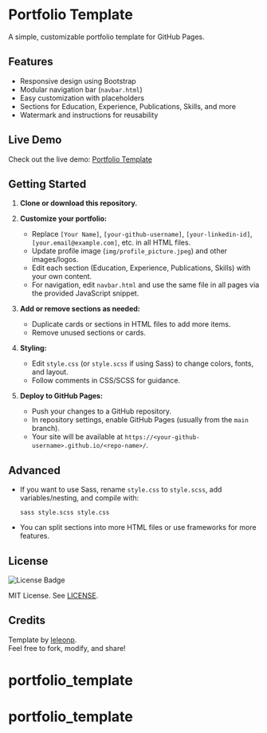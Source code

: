 # Portfolio Template

A simple, customizable portfolio template for GitHub Pages.

## Features

- Responsive design using Bootstrap
- Modular navigation bar (`navbar.html`)
- Easy customization with placeholders
- Sections for Education, Experience, Publications, Skills, and more
- Watermark and instructions for reusability

## Live Demo

Check out the live demo: [Portfolio Template](https://leleonp.github.io/)

## Getting Started

1. **Clone or download this repository.**

2. **Customize your portfolio:**
   - Replace `[Your Name]`, `[your-github-username]`, `[your-linkedin-id]`, `[your.email@example.com]`, etc. in all HTML files.
   - Update profile image (`img/profile_picture.jpeg`) and other images/logos.
   - Edit each section (Education, Experience, Publications, Skills) with your own content.
   - For navigation, edit `navbar.html` and use the same file in all pages via the provided JavaScript snippet.

3. **Add or remove sections as needed:**
   - Duplicate cards or sections in HTML files to add more items.
   - Remove unused sections or cards.

4. **Styling:**
   - Edit `style.css` (or `style.scss` if using Sass) to change colors, fonts, and layout.
   - Follow comments in CSS/SCSS for guidance.

5. **Deploy to GitHub Pages:**
   - Push your changes to a GitHub repository.
   - In repository settings, enable GitHub Pages (usually from the `main` branch).
   - Your site will be available at `https://<your-github-username>.github.io/<repo-name>/`.

## Advanced

- If you want to use Sass, rename `style.css` to `style.scss`, add variables/nesting, and compile with:
  ```
  sass style.scss style.css
  ```
- You can split sections into more HTML files or use frameworks for more features.

## License

![License Badge](https://img.shields.io/badge/license-MIT-blue.svg)

MIT License. See [LICENSE](LICENSE).

## Credits

Template by [leleonp](https://github.com/leleonp/portfolio_template).  
Feel free to fork, modify, and share!
# portfolio_template
# portfolio_template
